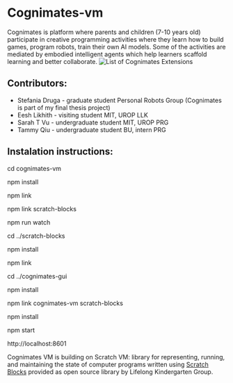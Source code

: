# Cognimates-vm
Cognimates is platform where parents and children (7-10 years old) participate in creative programming activities where they learn how to build games, program robots, train their own AI models. Some of the activities are mediated by embodied intelligent agents which help learners scaffold learning and better collaborate. 
![List of Cognimates Extensions](https://github.com/mitmedialab/cognimates-gui/blob/379817bb6e013f585f672a85c8863b899d6381bd/src/lib/libraries/extensions/list_extensions.png?raw=true)



## Contributors:
* Stefania Druga - graduate student Personal Robots Group (Cognimates is part of my final thesis project) 
* Eesh Likhith - visiting student MIT, UROP LLK 
* Sarah T Vu - undergraduate student MIT, UROP PRG
* Tammy Qiu - undergraduate student BU, intern PRG


## Instalation instructions:

cd cognimates-vm

npm install

npm link

npm link scratch-blocks 

npm run watch

cd ../scratch-blocks

npm install

npm link

cd ../cognimates-gui

npm install

npm link cognimates-vm scratch-blocks

npm install

npm start

http://localhost:8601



Cognimates VM is building on Scratch VM: library for representing, running, and maintaining the state of computer programs written using [Scratch Blocks](https://github.com/LLK/scratch-blocks) provided as open source library by Lifelong Kindergarten Group.

